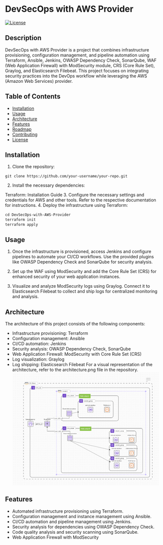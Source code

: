 # DevSecOps with AWS Provider

[![License](https://img.shields.io/badge/License-MIT-blue.svg)](LICENSE)

## Description

DevSecOps with AWS Provider is a project that combines infrastructure provisioning, configuration management, and pipeline automation using Terraform, Ansible, Jenkins, OWASP Dependency Check, SonarQube, WAF (Web Application Firewall) with ModSecurity module, CRS (Core Rule Set), Graylog, and Elasticsearch Filebeat. This project focuses on integrating security practices into the DevOps workflow while leveraging the AWS (Amazon Web Services) provider.

## Table of Contents

- [Installation](#installation)
- [Usage](#usage)
- [Architecture](#architecture)
- [Features](#features)
- [Roadmap](#roadmap)
- [Contributing](#contributing)
- [License](#license)

## Installation

1. Clone the repository:

```shell
git clone https://github.com/your-username/your-repo.git

```
2. Install the necessary dependencies:

Terraform: Installation Guide
3. Configure the necessary settings and credentials for AWS and other tools. Refer to the respective documentation for instructions.
4. Deploy the infrastructure using Terraform:

```shell
cd DevSecOps-with-AWS-Provider
terraform init
terraform apply
```

## Usage
1. Once the infrastructure is provisioned, access Jenkins and configure pipelines to automate your CI/CD workflows. Use the provided plugins like OWASP Dependency Check and SonarQube for security analysis.

2. Set up the WAF using ModSecurity and add the Core Rule Set (CRS) for enhanced security of your web application instances.

3. Visualize and analyze ModSecurity logs using Graylog. Connect it to Elasticsearch Filebeat to collect and ship logs for centralized monitoring and analysis.

## Architecture
The architecture of this project consists of the following components:

- Infrastructure provisioning: Terraform
- Configuration management: Ansible
- CI/CD automation: Jenkins
- Security analysis: OWASP Dependency Check, SonarQube
- Web Application Firewall: ModSecurity with Core Rule Set (CRS)
- Log visualization: Graylog
- Log shipping: Elasticsearch Filebeat
For a visual representation of the architecture, refer to the architecture.png file in the repository.
![AWS Architecture Diagram](architecture.png)


## Features
- Automated infrastructure provisioning using Terraform.
- Configuration management and instance management using Ansible.
- CI/CD automation and pipeline management using Jenkins.
- Security analysis for dependencies using OWASP Dependency Check.
- Code quality analysis and security scanning using SonarQube.
- Web Application Firewall with ModSecurity
